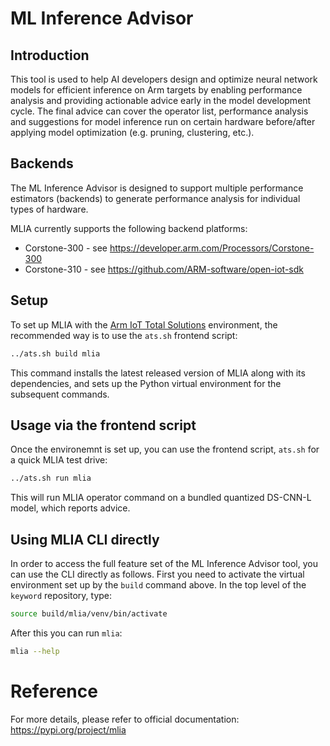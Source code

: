 # ML Inference Advisor

## Introduction

This tool is used to help AI developers design and optimize neural network
models for efficient inference on Arm targets by enabling performance analysis
and providing actionable advice early in the model development cycle. The final
advice can cover the operator list, performance analysis and suggestions for
model inference run on certain hardware before/after applying model optimization
(e.g. pruning, clustering, etc.).

## Backends

The ML Inference Advisor is designed to support multiple performance
estimators (backends) to generate performance analysis for individual
types of hardware.

MLIA currently supports the following backend platforms:
* Corstone-300 - see https://developer.arm.com/Processors/Corstone-300
* Corstone-310 - see https://github.com/ARM-software/open-iot-sdk

## Setup

To set up MLIA with the [Arm IoT Total Solutions](https://www.arm.com/solutions/iot/total-solutions-iot) environment,
the recommended way is to use the `ats.sh` frontend script:

```bash
../ats.sh build mlia
```
This command installs the latest released version of MLIA along with its dependencies, and sets up the Python
virtual environment for the subsequent commands.

## Usage via the frontend script

Once the environemnt is set up, you can use the frontend script, `ats.sh` for a quick MLIA test drive:

```bash
../ats.sh run mlia
```

This will run MLIA operator command on a bundled quantized DS-CNN-L model, which reports advice.

## Using MLIA CLI directly

In order to access the full feature set of the ML Inference Advisor tool, you can use the CLI directly as follows.
First you need to activate the virtual environment set up by the `build` command above.
In the top level of the `keyword` repository, type:

```bash
source build/mlia/venv/bin/activate
```

After this you can run `mlia`:

```bash
mlia --help
```

# Reference

For more details, please refer to official documentation: https://pypi.org/project/mlia
